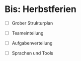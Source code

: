 # Bis: Herbstferien

* [ ] Grober Strukturplan
* [ ] Teameinteilung
* [ ] Aufgabenverteilung
* [ ] Sprachen und Tools

